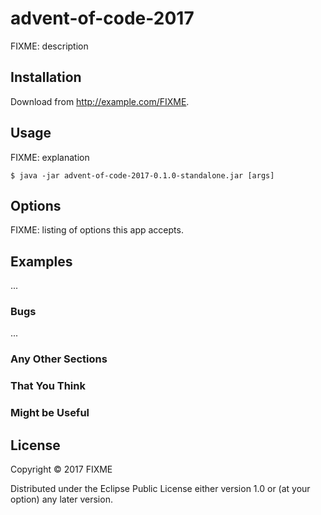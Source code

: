 # advent-of-code-2017

FIXME: description

## Installation

Download from http://example.com/FIXME.

## Usage

FIXME: explanation

    $ java -jar advent-of-code-2017-0.1.0-standalone.jar [args]

## Options

FIXME: listing of options this app accepts.

## Examples

...

### Bugs

...

### Any Other Sections
### That You Think
### Might be Useful

## License

Copyright © 2017 FIXME

Distributed under the Eclipse Public License either version 1.0 or (at
your option) any later version.
